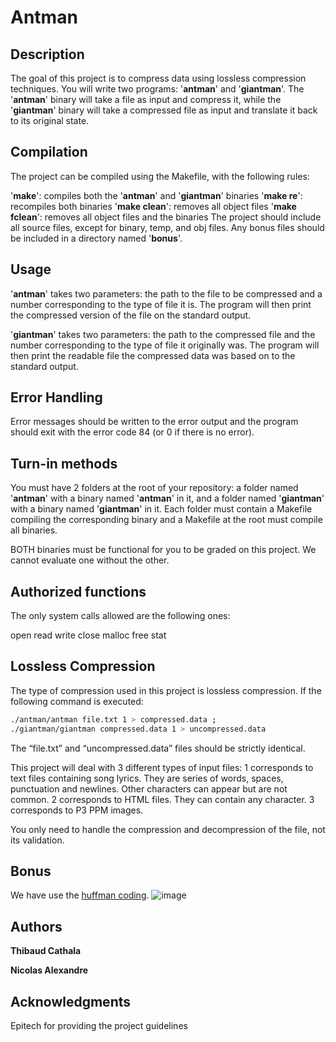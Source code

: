 # Antman
## Description
The goal of this project is to compress data using lossless compression techniques. You will write two programs: '__antman__' and '__giantman__'. The '__antman__' binary will take a file as input and compress it, while the '__giantman__' binary will take a compressed file as input and translate it back to its original state.

## Compilation
The project can be compiled using the Makefile, with the following rules:

'__make__': compiles both the '__antman__' and '__giantman__' binaries
'__make re__': recompiles both binaries
'__make clean__': removes all object files
'__make fclean__': removes all object files and the binaries
The project should include all source files, except for binary, temp, and obj files. Any bonus files should be included in a directory named '__bonus__'.

## Usage
'__antman__' takes two parameters: the path to the file to be compressed and a number corresponding to the type of file it is. The program will then print the compressed version of the file on the standard output.

'__giantman__' takes two parameters: the path to the compressed file and the number corresponding to the type of file it originally was. The program will then print the readable file the compressed data was based on to the standard output.

## Error Handling
Error messages should be written to the error output and the program should exit with the error code 84 (or 0 if there is no error).

## Turn-in methods
You must have 2 folders at the root of your repository: a folder named '__antman__' with a binary named '__antman__' in it, and a folder named '__giantman__' with a binary named '__giantman__' in it. Each folder must contain a Makefile compiling the corresponding binary and a Makefile at the root must compile all binaries.

BOTH binaries must be functional for you to be graded on this project. We cannot evaluate one without the other.

## Authorized functions
The only system calls allowed are the following ones:

open
read
write
close
malloc
free
stat
## Lossless Compression
The type of compression used in this project is lossless compression. If the following command is executed:

```bash
./antman/antman file.txt 1 > compressed.data ;
./giantman/giantman compressed.data 1 > uncompressed.data
```
The “file.txt” and “uncompressed.data” files should be strictly identical.

This project will deal with 3 different types of input files:
1 corresponds to text files containing song lyrics. They are series of words, spaces, punctuation and newlines. Other characters can appear but are not common.
2 corresponds to HTML files. They can contain any character.
3 corresponds to P3 PPM images.

You only need to handle the compression and decompression of the file, not its validation.

## Bonus
We have use the [huffman coding](https://fr.wikipedia.org/wiki/Codage_de_Huffman).
![image](https://user-images.githubusercontent.com/114945623/212955224-05d23c73-b9aa-49d8-9196-ee22b927ea71.png)

## Authors
__Thibaud Cathala__

__Nicolas Alexandre__
## Acknowledgments
Epitech for providing the project guidelines
